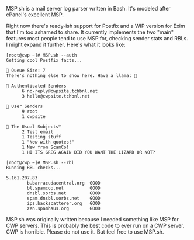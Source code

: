 MSP.sh is a mail server log parser written in Bash. It's modeled after cPanel's excellent MSP.

Right now there's ready-ish support for Postfix and a WIP version for Exim that I'm too ashamed to share. It currently implements the two "main" features most people tend to use MSP for, checking sender stats and RBLs. I might expand it further. Here's what it looks like:

```
[root@cwp ~]# MSP.sh --auth
Getting cool Postfix facts...

📨 Queue Size: 7
There's nothing else to show here. Have a llama: 🦙

🔑 Authenticated Senders
      6 no-reply@cwpsite.tchbnl.net
      3 hello@cwpsite.tchbnl.net

🧔 User Senders
      9 root
      1 cwpsite

💌 The Usual Subjects™
      2 Test email
      1 Testing stuff
      1 "Now with quotes!"
      1 New from ScamCo!
      1 HI ITS GREG AGAIN DID YOU WANT THE LIZARD OR NOT?
```

```
[root@cwp ~]# MSP.sh --rbl
Running RBL checks...

5.161.207.83
        b.barracudacentral.org  GOOD
        bl.spamcop.net          GOOD
        dnsbl.sorbs.net         GOOD
        spam.dnsbl.sorbs.net    GOOD
        ips.backscatterer.org   GOOD
        zen.spamhaus.org        GOOD
```

MSP.sh was originally written because I needed something like MSP for CWP servers. This is probably the best code to ever run on a CWP server. CWP is horrible. Please do not use it. But feel free to use MSP.sh.
